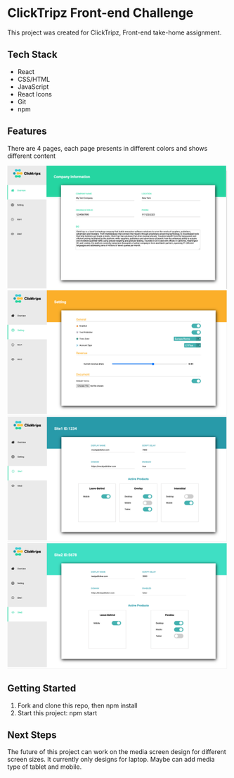 # ClickTripz Front-end Challenge

This project was created for ClickTripz, Front-end take-home assignment. 

## Tech Stack

- React 
- CSS/HTML
- JavaScript
- React Icons
- Git
- npm

## Features

There are 4 pages, each page presents in different colors and shows different content

<img src="./public/img/screen1.png" width="500"/>
<img src="./public/img/screen2.png" width="500"/>
<img src="./public/img/screen3.png" width="500"/>
<img src="./public/img/screen4.png" width="500"/>

## Getting Started

1. Fork and clone this repo, then npm install
2. Start this project: npm start

## Next Steps

The future of this project can work on the media screen design for different screen sizes. It currently only designs for laptop. Maybe can add media type of tablet and mobile.



